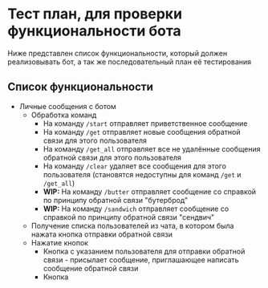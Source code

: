 # Тест план, для проверки функциональности бота
Ниже представлен список функциональности, который должен реализовывать бот, а так же последовательный план её тестирования
## Список функциональности
- Личные сообщения с ботом
  - Обработка команд
    - На команду `/start` отправляет приветственное сообщение
    - На команду `/get` отправляет новые сообщения обратной связи для этого пользователя
    - На команду `/get_all` отправляет все не удалённые сообщения обратной связи для этого пользователя
    - На команду `/clear` удаляет все сообщения для этого пользователя (становятся недоступны для команд `/get` и `/get_all`)
    - **WIP:** На команду `/butter` отправляет сообщение со справкой по принципу обратной связи "бутерброд"
    - **WIP:** На команду `/sandwich` отправляет сообщение со справкой по принципу обратной связи "сендвич"
  - Получение списка пользователей из чата, в котором была нажата кнопка отправки обратной связи
  - Нажатие кнопок
    - Кнопка с указанием пользователя для отправки обратной связи - присылает сообщение, приглашающее написать сообщение обратной связи
    - Кнопка 